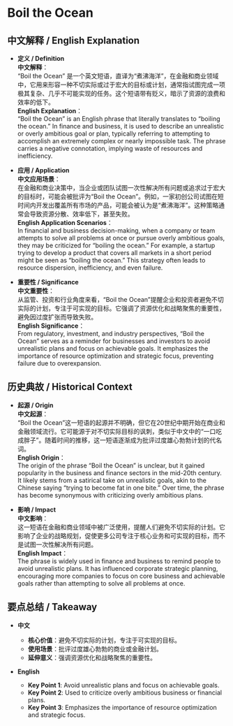 # Boil the Ocean

## 中文解释 / English Explanation

* **定义 / Definition**  
  **中文解释**：  
  “Boil the Ocean” 是一个英文短语，直译为“煮沸海洋”，在金融和商业领域中，它用来形容一种不切实际或过于宏大的目标或计划，通常指试图完成一项极其复杂、几乎不可能实现的任务。这个短语带有贬义，暗示了资源的浪费和效率的低下。  
  **English Explanation**：  
  “Boil the Ocean” is an English phrase that literally translates to “boiling the ocean.” In finance and business, it is used to describe an unrealistic or overly ambitious goal or plan, typically referring to attempting to accomplish an extremely complex or nearly impossible task. The phrase carries a negative connotation, implying waste of resources and inefficiency.

* **应用 / Application**  
  **中文应用场景**：  
  在金融和商业决策中，当企业或团队试图一次性解决所有问题或追求过于宏大的目标时，可能会被批评为“Boil the Ocean”。例如，一家初创公司试图在短时间内开发出覆盖所有市场的产品，可能会被认为是“煮沸海洋”。这种策略通常会导致资源分散、效率低下，甚至失败。  
  **English Application Scenarios**：  
  In financial and business decision-making, when a company or team attempts to solve all problems at once or pursue overly ambitious goals, they may be criticized for “boiling the ocean.” For example, a startup trying to develop a product that covers all markets in a short period might be seen as “boiling the ocean.” This strategy often leads to resource dispersion, inefficiency, and even failure.

* **重要性 / Significance**  
  **中文重要性**：  
  从监管、投资和行业角度来看，“Boil the Ocean”提醒企业和投资者避免不切实际的计划，专注于可实现的目标。它强调了资源优化和战略聚焦的重要性，避免因过度扩张而导致失败。  
  **English Significance**：  
  From regulatory, investment, and industry perspectives, “Boil the Ocean” serves as a reminder for businesses and investors to avoid unrealistic plans and focus on achievable goals. It emphasizes the importance of resource optimization and strategic focus, preventing failure due to overexpansion.

## 历史典故 / Historical Context

* **起源 / Origin**  
  **中文起源**：  
  “Boil the Ocean”这一短语的起源并不明确，但它在20世纪中期开始在商业和金融领域流行。它可能源于对不切实际目标的讽刺，类似于中文中的“一口吃成胖子”。随着时间的推移，这一短语逐渐成为批评过度雄心勃勃计划的代名词。  
  **English Origin**：  
  The origin of the phrase “Boil the Ocean” is unclear, but it gained popularity in the business and finance sectors in the mid-20th century. It likely stems from a satirical take on unrealistic goals, akin to the Chinese saying “trying to become fat in one bite.” Over time, the phrase has become synonymous with criticizing overly ambitious plans.

* **影响 / Impact**  
  **中文影响**：  
  这一短语在金融和商业领域中被广泛使用，提醒人们避免不切实际的计划。它影响了企业的战略规划，促使更多公司专注于核心业务和可实现的目标，而不是试图一次性解决所有问题。  
  **English Impact**：  
  The phrase is widely used in finance and business to remind people to avoid unrealistic plans. It has influenced corporate strategic planning, encouraging more companies to focus on core business and achievable goals rather than attempting to solve all problems at once.

## 要点总结 / Takeaway

* **中文**  
  - **核心价值**：避免不切实际的计划，专注于可实现的目标。  
  - **使用场景**：批评过度雄心勃勃的商业或金融计划。  
  - **延伸意义**：强调资源优化和战略聚焦的重要性。

* **English**  
  - **Key Point 1**: Avoid unrealistic plans and focus on achievable goals.  
  - **Key Point 2**: Used to criticize overly ambitious business or financial plans.  
  - **Key Point 3**: Emphasizes the importance of resource optimization and strategic focus.